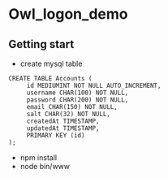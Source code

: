 # Owl_logon_demo

## Getting start
* create mysql table
```
CREATE TABLE Accounts (
     id MEDIUMINT NOT NULL AUTO_INCREMENT,
     username CHAR(100) NOT NULL,
     password CHAR(200) NOT NULL,
     email CHAR(150) NOT NULL,
     salt CHAR(32) NOT NULL,
     createdAt TIMESTAMP,
     updatedAt TIMESTAMP,
     PRIMARY KEY (id)
);
```
* npm install
* node bin/www

